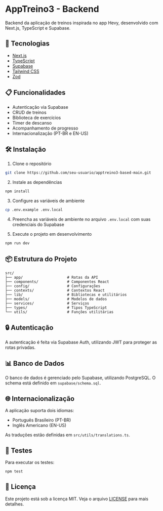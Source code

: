 # AppTreino3 - Backend

Backend da aplicação de treinos inspirada no app Hevy, desenvolvido com Next.js, TypeScript e Supabase.

## 🚀 Tecnologias

- [Next.js](https://nextjs.org/)
- [TypeScript](https://www.typescriptlang.org/)
- [Supabase](https://supabase.com/)
- [Tailwind CSS](https://tailwindcss.com/)
- [Zod](https://zod.dev/)

## 📋 Funcionalidades

- Autenticação via Supabase
- CRUD de treinos
- Biblioteca de exercícios
- Timer de descanso
- Acompanhamento de progresso
- Internacionalização (PT-BR e EN-US)

## 🛠️ Instalação

1. Clone o repositório
```bash
git clone https://github.com/seu-usuario/apptreino3-based-main.git
```

2. Instale as dependências
```bash
npm install
```

3. Configure as variáveis de ambiente
```bash
cp .env.example .env.local
```

4. Preencha as variáveis de ambiente no arquivo `.env.local` com suas credenciais do Supabase

5. Execute o projeto em desenvolvimento
```bash
npm run dev
```

## 📦 Estrutura do Projeto

```
src/
├── app/                    # Rotas da API
├── components/             # Componentes React
├── config/                 # Configurações
├── contexts/               # Contextos React
├── lib/                    # Bibliotecas e utilitários
├── models/                 # Modelos de dados
├── services/               # Serviços
├── types/                  # Tipos TypeScript
└── utils/                  # Funções utilitárias
```

## 🔒 Autenticação

A autenticação é feita via Supabase Auth, utilizando JWT para proteger as rotas privadas.

## 📊 Banco de Dados

O banco de dados é gerenciado pelo Supabase, utilizando PostgreSQL. O schema está definido em `supabase/schema.sql`.

## 🌐 Internacionalização

A aplicação suporta dois idiomas:
- Português Brasileiro (PT-BR)
- Inglês Americano (EN-US)

As traduções estão definidas em `src/utils/translations.ts`.

## 🧪 Testes

Para executar os testes:
```bash
npm test
```

## 📝 Licença

Este projeto está sob a licença MIT. Veja o arquivo [LICENSE](LICENSE) para mais detalhes. 